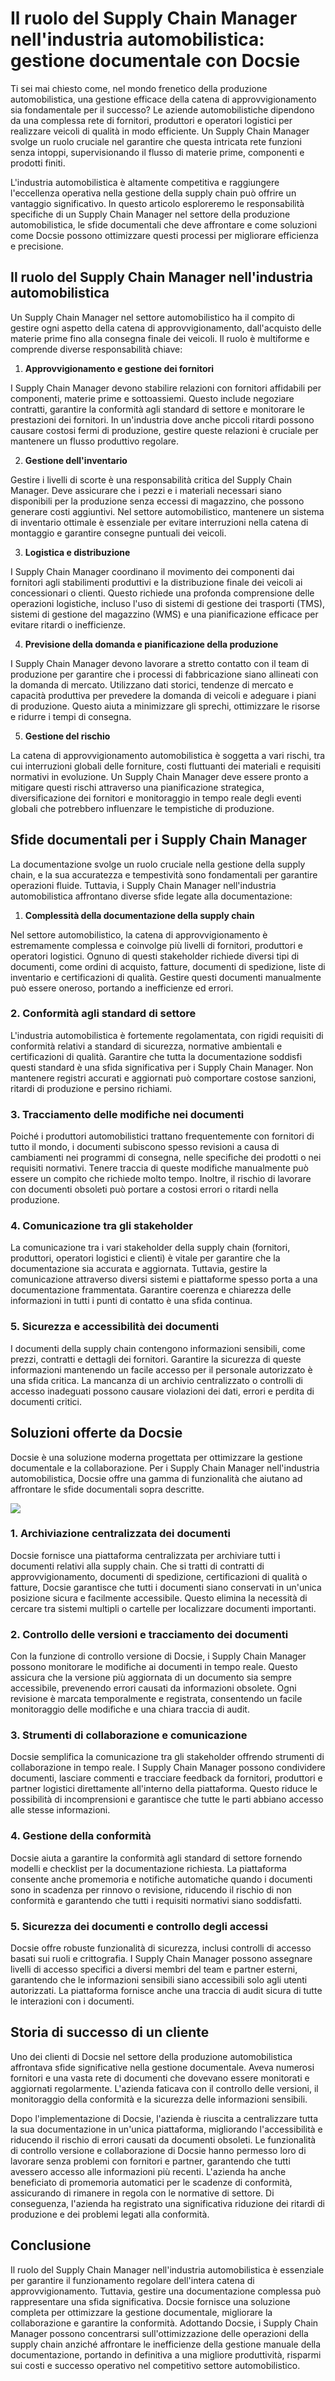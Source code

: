# Il ruolo del Supply Chain Manager nell'industria automobilistica: gestione documentale con Docsie

Ti sei mai chiesto come, nel mondo frenetico della produzione automobilistica, una gestione efficace della catena di approvvigionamento sia fondamentale per il successo? Le aziende automobilistiche dipendono da una complessa rete di fornitori, produttori e operatori logistici per realizzare veicoli di qualità in modo efficiente. Un Supply Chain Manager svolge un ruolo cruciale nel garantire che questa intricata rete funzioni senza intoppi, supervisionando il flusso di materie prime, componenti e prodotti finiti.

L'industria automobilistica è altamente competitiva e raggiungere l'eccellenza operativa nella gestione della supply chain può offrire un vantaggio significativo. In questo articolo esploreremo le responsabilità specifiche di un Supply Chain Manager nel settore della produzione automobilistica, le sfide documentali che deve affrontare e come soluzioni come Docsie possono ottimizzare questi processi per migliorare efficienza e precisione.

## Il ruolo del Supply Chain Manager nell'industria automobilistica

Un Supply Chain Manager nel settore automobilistico ha il compito di gestire ogni aspetto della catena di approvvigionamento, dall'acquisto delle materie prime fino alla consegna finale dei veicoli. Il ruolo è multiforme e comprende diverse responsabilità chiave:

1. **Approvvigionamento e gestione dei fornitori**

I Supply Chain Manager devono stabilire relazioni con fornitori affidabili per componenti, materie prime e sottoassiemi. Questo include negoziare contratti, garantire la conformità agli standard di settore e monitorare le prestazioni dei fornitori. In un'industria dove anche piccoli ritardi possono causare costosi fermi di produzione, gestire queste relazioni è cruciale per mantenere un flusso produttivo regolare.

2. **Gestione dell'inventario**

Gestire i livelli di scorte è una responsabilità critica del Supply Chain Manager. Deve assicurare che i pezzi e i materiali necessari siano disponibili per la produzione senza eccessi di magazzino, che possono generare costi aggiuntivi. Nel settore automobilistico, mantenere un sistema di inventario ottimale è essenziale per evitare interruzioni nella catena di montaggio e garantire consegne puntuali dei veicoli.

3. **Logistica e distribuzione**

I Supply Chain Manager coordinano il movimento dei componenti dai fornitori agli stabilimenti produttivi e la distribuzione finale dei veicoli ai concessionari o clienti. Questo richiede una profonda comprensione delle operazioni logistiche, incluso l'uso di sistemi di gestione dei trasporti (TMS), sistemi di gestione del magazzino (WMS) e una pianificazione efficace per evitare ritardi o inefficienze.

4. **Previsione della domanda e pianificazione della produzione**

I Supply Chain Manager devono lavorare a stretto contatto con il team di produzione per garantire che i processi di fabbricazione siano allineati con la domanda di mercato. Utilizzano dati storici, tendenze di mercato e capacità produttiva per prevedere la domanda di veicoli e adeguare i piani di produzione. Questo aiuta a minimizzare gli sprechi, ottimizzare le risorse e ridurre i tempi di consegna.

5. **Gestione del rischio**

La catena di approvvigionamento automobilistica è soggetta a vari rischi, tra cui interruzioni globali delle forniture, costi fluttuanti dei materiali e requisiti normativi in evoluzione. Un Supply Chain Manager deve essere pronto a mitigare questi rischi attraverso una pianificazione strategica, diversificazione dei fornitori e monitoraggio in tempo reale degli eventi globali che potrebbero influenzare le tempistiche di produzione.

## Sfide documentali per i Supply Chain Manager

La documentazione svolge un ruolo cruciale nella gestione della supply chain, e la sua accuratezza e tempestività sono fondamentali per garantire operazioni fluide. Tuttavia, i Supply Chain Manager nell'industria automobilistica affrontano diverse sfide legate alla documentazione:

1. **Complessità della documentazione della supply chain**

Nel settore automobilistico, la catena di approvvigionamento è estremamente complessa e coinvolge più livelli di fornitori, produttori e operatori logistici. Ognuno di questi stakeholder richiede diversi tipi di documenti, come ordini di acquisto, fatture, documenti di spedizione, liste di inventario e certificazioni di qualità. Gestire questi documenti manualmente può essere oneroso, portando a inefficienze ed errori.

### 2. Conformità agli standard di settore

L'industria automobilistica è fortemente regolamentata, con rigidi requisiti di conformità relativi a standard di sicurezza, normative ambientali e certificazioni di qualità. Garantire che tutta la documentazione soddisfi questi standard è una sfida significativa per i Supply Chain Manager. Non mantenere registri accurati e aggiornati può comportare costose sanzioni, ritardi di produzione e persino richiami.

### 3. Tracciamento delle modifiche nei documenti

Poiché i produttori automobilistici trattano frequentemente con fornitori di tutto il mondo, i documenti subiscono spesso revisioni a causa di cambiamenti nei programmi di consegna, nelle specifiche dei prodotti o nei requisiti normativi. Tenere traccia di queste modifiche manualmente può essere un compito che richiede molto tempo. Inoltre, il rischio di lavorare con documenti obsoleti può portare a costosi errori o ritardi nella produzione.

### 4. Comunicazione tra gli stakeholder

La comunicazione tra i vari stakeholder della supply chain (fornitori, produttori, operatori logistici e clienti) è vitale per garantire che la documentazione sia accurata e aggiornata. Tuttavia, gestire la comunicazione attraverso diversi sistemi e piattaforme spesso porta a una documentazione frammentata. Garantire coerenza e chiarezza delle informazioni in tutti i punti di contatto è una sfida continua.

### 5. Sicurezza e accessibilità dei documenti

I documenti della supply chain contengono informazioni sensibili, come prezzi, contratti e dettagli dei fornitori. Garantire la sicurezza di queste informazioni mantenendo un facile accesso per il personale autorizzato è una sfida critica. La mancanza di un archivio centralizzato o controlli di accesso inadeguati possono causare violazioni dei dati, errori e perdita di documenti critici.

## Soluzioni offerte da Docsie

Docsie è una soluzione moderna progettata per ottimizzare la gestione documentale e la collaborazione. Per i Supply Chain Manager nell'industria automobilistica, Docsie offre una gamma di funzionalità che aiutano ad affrontare le sfide documentali sopra descritte.

![](https://cdn.docsie.io/workspace_PxAvC1Uenuc7ad6H3/doc_wn84Jkoc6hIMTO2eE/file_o4dMLXB1O9CRglFwA/image_1d51ede9-0bb1-71be-6096-eee09c193c1a.jpg)

### 1. Archiviazione centralizzata dei documenti

Docsie fornisce una piattaforma centralizzata per archiviare tutti i documenti relativi alla supply chain. Che si tratti di contratti di approvvigionamento, documenti di spedizione, certificazioni di qualità o fatture, Docsie garantisce che tutti i documenti siano conservati in un'unica posizione sicura e facilmente accessibile. Questo elimina la necessità di cercare tra sistemi multipli o cartelle per localizzare documenti importanti.

### 2. Controllo delle versioni e tracciamento dei documenti

Con la funzione di controllo versione di Docsie, i Supply Chain Manager possono monitorare le modifiche ai documenti in tempo reale. Questo assicura che la versione più aggiornata di un documento sia sempre accessibile, prevenendo errori causati da informazioni obsolete. Ogni revisione è marcata temporalmente e registrata, consentendo un facile monitoraggio delle modifiche e una chiara traccia di audit.

### 3. Strumenti di collaborazione e comunicazione

Docsie semplifica la comunicazione tra gli stakeholder offrendo strumenti di collaborazione in tempo reale. I Supply Chain Manager possono condividere documenti, lasciare commenti e tracciare feedback da fornitori, produttori e partner logistici direttamente all'interno della piattaforma. Questo riduce le possibilità di incomprensioni e garantisce che tutte le parti abbiano accesso alle stesse informazioni.

### 4. Gestione della conformità

Docsie aiuta a garantire la conformità agli standard di settore fornendo modelli e checklist per la documentazione richiesta. La piattaforma consente anche promemoria e notifiche automatiche quando i documenti sono in scadenza per rinnovo o revisione, riducendo il rischio di non conformità e garantendo che tutti i requisiti normativi siano soddisfatti.

### 5. Sicurezza dei documenti e controllo degli accessi

Docsie offre robuste funzionalità di sicurezza, inclusi controlli di accesso basati sui ruoli e crittografia. I Supply Chain Manager possono assegnare livelli di accesso specifici a diversi membri del team e partner esterni, garantendo che le informazioni sensibili siano accessibili solo agli utenti autorizzati. La piattaforma fornisce anche una traccia di audit sicura di tutte le interazioni con i documenti.

## Storia di successo di un cliente

Uno dei clienti di Docsie nel settore della produzione automobilistica affrontava sfide significative nella gestione documentale. Aveva numerosi fornitori e una vasta rete di documenti che dovevano essere monitorati e aggiornati regolarmente. L'azienda faticava con il controllo delle versioni, il monitoraggio della conformità e la sicurezza delle informazioni sensibili.

Dopo l'implementazione di Docsie, l'azienda è riuscita a centralizzare tutta la sua documentazione in un'unica piattaforma, migliorando l'accessibilità e riducendo il rischio di errori causati da documenti obsoleti. Le funzionalità di controllo versione e collaborazione di Docsie hanno permesso loro di lavorare senza problemi con fornitori e partner, garantendo che tutti avessero accesso alle informazioni più recenti. L'azienda ha anche beneficiato di promemoria automatici per le scadenze di conformità, assicurando di rimanere in regola con le normative di settore. Di conseguenza, l'azienda ha registrato una significativa riduzione dei ritardi di produzione e dei problemi legati alla conformità.

## Conclusione

Il ruolo del Supply Chain Manager nell'industria automobilistica è essenziale per garantire il funzionamento regolare dell'intera catena di approvvigionamento. Tuttavia, gestire una documentazione complessa può rappresentare una sfida significativa. Docsie fornisce una soluzione completa per ottimizzare la gestione documentale, migliorare la collaborazione e garantire la conformità. Adottando Docsie, i Supply Chain Manager possono concentrarsi sull'ottimizzazione delle operazioni della supply chain anziché affrontare le inefficienze della gestione manuale della documentazione, portando in definitiva a una migliore produttività, risparmi sui costi e successo operativo nel competitivo settore automobilistico.